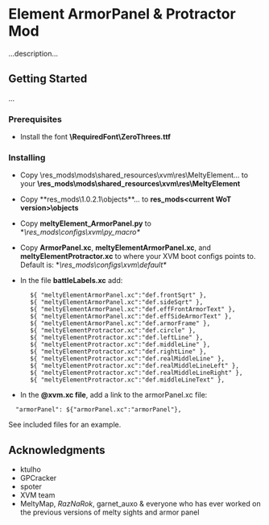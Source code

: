 # Element ArmorPanel & Protractor Mod

...description...

## Getting Started

...

### Prerequisites

* Install the font **\RequiredFont\ZeroThrees.ttf**

### Installing


* Copy \res_mods\mods\shared_resources\xvm\res\MeltyElement\... to your **\res_mods\mods\shared_resources\xvm\res\MeltyElement**

* Copy **res_mods\1.0.2.1\objects\**... to **res_mods\<current WoT version>\objects**

* Copy **meltyElement_ArmorPanel.py** to **\res_mods\configs\xvm\py_macro\**

* Copy **ArmorPanel.xc**, **meltyElementArmorPanel.xc**, and **meltyElementProtractor.xc** to where your XVM boot configs points to. Default is: **\res_mods\configs\xvm\default\**


* In the file **battleLabels.xc** add:

```
      ${ "meltyElementArmorPanel.xc":"def.frontSqrt" },
      ${ "meltyElementArmorPanel.xc":"def.sideSqrt" },
      ${ "meltyElementArmorPanel.xc":"def.effFrontArmorText" },
      ${ "meltyElementArmorPanel.xc":"def.effSideArmorText" },
      ${ "meltyElementArmorPanel.xc":"def.armorFrame" },
      ${ "meltyElementProtractor.xc":"def.circle" },
      ${ "meltyElementProtractor.xc":"def.leftLine" },
      ${ "meltyElementProtractor.xc":"def.middleLine" },
      ${ "meltyElementProtractor.xc":"def.rightLine" },
      ${ "meltyElementProtractor.xc":"def.realMiddleLine" },
      ${ "meltyElementProtractor.xc":"def.realMiddleLineLeft" },
      ${ "meltyElementProtractor.xc":"def.realMiddleLineRight" },
      ${ "meltyElementProtractor.xc":"def.middleLineText" },
```

* In the **@xvm.xc file**, add a link to the armorPanel.xc file:

```
  "armorPanel": ${"armorPanel.xc":"armorPanel"},
```

See included files for an example.

## Acknowledgments

* ktulho
* GPCracker
* spoter
* XVM team
* MeltyMap, _RazNaRok_, garnet_auxo & everyone who has ever worked on the previous versions of melty sights and armor panel

